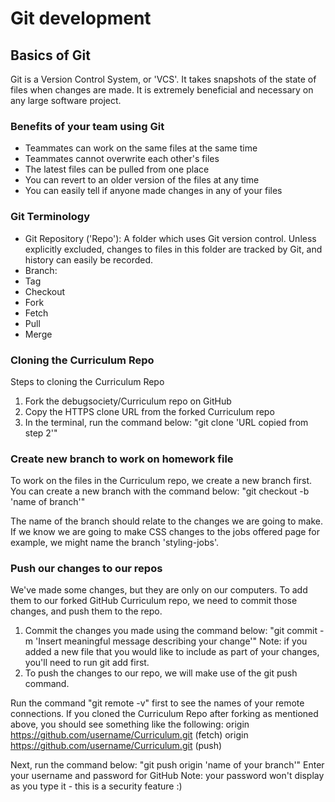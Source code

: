# Git development

## Basics of Git
Git is a Version Control System, or 'VCS'. It takes snapshots of the state of files when changes are made. It is extremely beneficial and necessary on any large software project.

### Benefits of your team using Git
- Teammates can work on the same files at the same time
- Teammates cannot overwrite each other's files
- The latest files can be pulled from one place
- You can revert to an older version of the files at any time
- You can easily tell if anyone made changes in any of your files

### Git Terminology
- Git Repository ('Repo'): A folder which uses Git version control. Unless explicitly excluded, changes to files in this folder are tracked by Git, and history can easily be recorded. 
- Branch: 
- Tag
- Checkout
- Fork
- Fetch
- Pull
- Merge


### Cloning the Curriculum Repo
Steps to cloning the Curriculum Repo
1. Fork the debugsociety/Curriculum repo on GitHub
2. Copy the HTTPS clone URL from the forked Curriculum repo
3. In the terminal, run the command below:
"git clone 'URL copied from step 2'"

### Create new branch to work on homework file
To work on the files in the Curriculum repo, we create a new branch first.
You can create a new branch with the command below:
"git checkout -b 'name of branch'"

The name of the branch should relate to the changes we are going to make.
If we know we are going to make CSS changes to the jobs offered page for 
example, we might name the branch 'styling-jobs'.

### Push our changes to our repos
We've made some changes, but they are only on our computers. To add them to
our forked GitHub Curriculum repo, we need to commit those changes, and push
them to the repo.
1. Commit the changes you made using the command below:
"git commit -m 'Insert meaningful message describing your change'"
Note: if you added a new file that you would like to include as part of your 
changes, you'll need to run git add first.
2. To push the changes to our repo, we will make use of the git push command.

Run the command "git remote -v" first to see the names of your remote connections. 
If you cloned the Curriculum Repo after forking as mentioned above, you should see 
something like the following:
origin https://github.com/username/Curriculum.git (fetch)
origin https://github.com/username/Curriculum.git (push)

Next, run the command below:
"git push origin 'name of your branch'"
Enter your username and password for GitHub
Note: your password won't display as you type it - this is a security feature :)